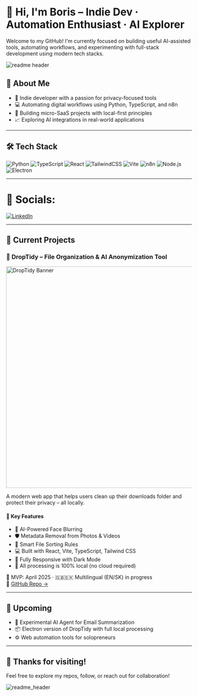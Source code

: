 # 👋 Hi, I'm Boris – Indie Dev · Automation Enthusiast · AI Explorer

Welcome to my GitHub! I'm currently focused on building useful AI-assisted tools, automating workflows, and experimenting with full-stack development using modern tech stacks.

![readme header](https://github.com/user-attachments/assets/50edc5d3-2d4a-4c03-9acd-943c7035caf7)
## 🧠 About Me

- 🎯 Indie developer with a passion for privacy-focused tools
- 💻 Automating digital workflows using Python, TypeScript, and n8n
- 🧰 Building micro-SaaS projects with local-first principles
- 📈 Exploring AI integrations in real-world applications

---

## 🛠 Tech Stack

![Python](https://img.shields.io/badge/-Python-3776AB?style=flat&logo=python&logoColor=white)
![TypeScript](https://img.shields.io/badge/-TypeScript-3178C6?style=flat&logo=typescript&logoColor=white)
![React](https://img.shields.io/badge/-React-20232A?style=flat&logo=react&logoColor=61DAFB)
![TailwindCSS](https://img.shields.io/badge/-Tailwind-38B2AC?style=flat&logo=tailwind-css&logoColor=white)
![Vite](https://img.shields.io/badge/-Vite-646CFF?style=flat&logo=vite&logoColor=white)
![n8n](https://img.shields.io/badge/-n8n-FE5E41?style=flat&logo=n8n&logoColor=white)
![Node.js](https://img.shields.io/badge/-Node.js-339933?style=flat&logo=node.js&logoColor=white)
![Electron](https://img.shields.io/badge/-Electron-47848F?style=flat&logo=electron&logoColor=white)

---

# 📱 Socials:
[![LinkedIn](https://img.shields.io/badge/LinkedIn-%230077B5.svg?logo=linkedin&logoColor=white)](https://linkedin.com/in/www.linkedin.com/in/borisdračka) 

---

## 📂 Current Projects

### 🎯 **DropTidy – File Organization & AI Anonymization Tool**

<img src="https://github.com/user-attachments/assets/7eac23c2-e525-4924-8771-293120cd0758" alt="DropTidy Banner" width="600"/>

A modern web app that helps users clean up their downloads folder and protect their privacy – all locally.

#### 🔹 Key Features
- 🧠 AI-Powered Face Blurring
- 🛡 Metadata Removal from Photos & Videos
- 📁 Smart File Sorting Rules
- 💻 Built with React, Vite, TypeScript, Tailwind CSS
- 🌙 Fully Responsive with Dark Mode
- 🔐 All processing is 100% local (no cloud required)

📍 MVP: April 2025 · 🇬🇧🇸🇰 Multilingual (EN/SK) in progress  
🔗 [GitHub Repo →](https://github.com/LuliBobo/tidy-drop-ui)

---

## 🚧 Upcoming

- 🧠 Experimental AI Agent for Email Summarization
- 📦 Electron version of DropTidy with full local processing
- ⚙️ Web automation tools for solopreneurs

---

## 🙌 Thanks for visiting!

Feel free to explore my repos, follow, or reach out for collaboration!


![readme_header](https://github.com/LuliBobo/LuliBobo/assets/99192323/51183170-5c9a-4846-9d1f-af84f9238519)
